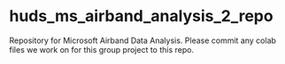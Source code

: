 # huds_ms_airband_analysis_2_repo
Repository for Microsoft Airband Data Analysis. Please commit any colab files we work on for this group project to this repo.
